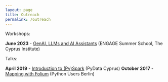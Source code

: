```yaml
---
layout: page
title: Outreach
permalink: /outreach
---
```



Workshops:

__June 2023__ - [GenAI, LLMs and AI Assistants]() (ENGAGE Summer School, The Cyprus Institute)

Talks:


__April 2019__ -  [Introduction to (Py)Spark](https://www.meetup.com/fr-FR/PyData-Cyprus/events/259617209/) (PyData Cyprus)
__October 2017__ - [Mapping with Folium](https://www.meetup.com/Python-Users-Berlin-PUB/events/xmdjfmywpbmb/) (Python Users Berlin)



